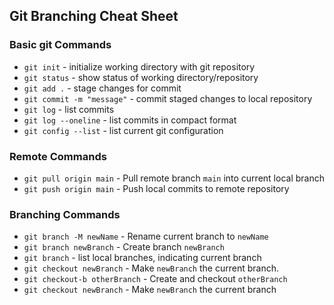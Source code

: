 ## Git Branching Cheat Sheet


### Basic git Commands
* `git init` - initialize working directory with git repository
* `git status` - show status of working directory/repository
* `git add .` - stage changes for commit
* `git commit -m "message"` - commit staged changes to local repository
* `git log` - list commits
* `git log --oneline` - list commits in compact format
* `git config --list` - list current git configuration
### Remote Commands
* `git pull origin main` - Pull remote branch `main` into current local branch
* `git push origin main` - Push local commits to remote repository
### Branching Commands
* `git branch -M newName` - Rename current branch to `newName`
* `git branch newBranch` - Create branch `newBranch`
* `git branch` - list local branches, indicating current branch
* `git checkout newBranch` - Make `newBranch` the current branch.
* `git checkout-b otherBranch` - Create and checkout `otherBranch`
* `git checkout newBranch` - Make `newBranch` the current branch
